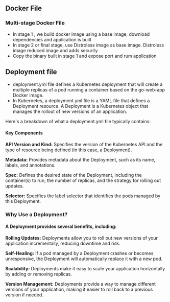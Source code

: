 ## Docker File

### Multi-stage Docker File
* In stage 1 , we build docker image using a base image, download dependencies and application is built
* In stage 2 or final stage, use Distroless image as base image. Distroless image reduced image and adds security
* Copy the binary built in stage 1 and expose port and rum application


## Deployment file

* deployment.yml file defines a Kubernetes deployment that will create a multiple replicas of a pod running a container based on the go-web-app Docker image.
* In Kubernetes, a deployment.yml file is a YAML file that defines a Deployment resource. A Deployment is a Kubernetes object that manages the rollout of new versions of an application.

Here's a breakdown of what a deployment.yml file typically contains:

#### Key Components

**API Version and Kind:** Specifies the version of the Kubernetes API and the type of resource being defined (in this case, a Deployment).

**Metadata:** Provides metadata about the Deployment, such as its name, labels, and annotations.

**Spec:** Defines the desired state of the Deployment, including the container(s) to run, the number of replicas, and the strategy for rolling out updates.

**Selector:** Specifies the label selector that identifies the pods managed by this Deployment.

### Why Use a Deployment?

#### A Deployment provides several benefits, including:

**Rolling Updates:** Deployments allow you to roll out new versions of your application incrementally, reducing downtime and risk.

**Self-Healing:** If a pod managed by a Deployment crashes or becomes unresponsive, the Deployment will automatically replace it with a new pod.

**Scalability:** Deployments make it easy to scale your application horizontally by adding or removing replicas.

**Version Management:** Deployments provide a way to manage different versions of your application, making it easier to roll back to a previous version if needed. 
